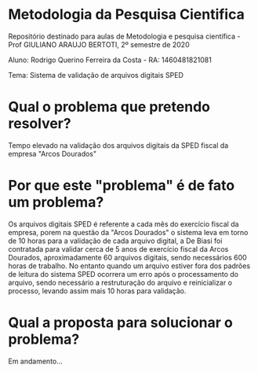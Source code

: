 # Metodologia da Pesquisa Cientifica
Repositório destinado para aulas de Metodologia e pesquisa científica - Prof GIULIANO ARAUJO BERTOTI, 2º semestre de 2020

Aluno: Rodrigo Querino Ferreira da Costa - RA: 1460481821081

Tema: Sistema de validação de arquivos digitais SPED


# Qual o problema que pretendo resolver?

Tempo elevado na validação dos arquivos digitais da SPED fiscal da empresa "Arcos Dourados"

# Por que este "problema" é de fato um problema?

Os arquivos digitais SPED é referente a cada mês do exercício fiscal da empresa, porem na questão da "Arcos Dourados" o sistema leva em torno de 10 horas para a validação de cada arquivo digital, a De Biasi foi contratada para validar cerca de 5 anos de exercício fiscal da Arcos Dourados, aproximadamente 60 arquivos digitais, sendo necessários 600 horas de trabalho. No entanto quando um arquivo estiver fora dos padrões de leitura do sistema SPED ocorrera um erro após o processamento do arquivo, sendo necessário a restruturação do arquivo e reinicializar o processo, levando assim mais 10 horas para validação.

# Qual a proposta para solucionar o problema?

Em andamento...

